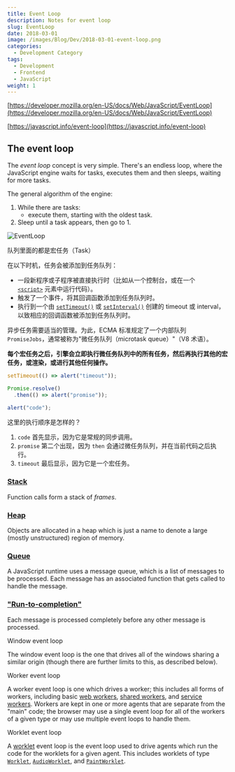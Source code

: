 ```yaml
---
title: Event Loop
description: Notes for event loop
slug: EventLoop
date: 2018-03-01
image: /images/Blog/Dev/2018-03-01-event-loop.png
categories:
  - Development Category
tags:
  - Development
  - Frontend
  - JavaScript
weight: 1
---
```


[https://developer.mozilla.org/en-US/docs/Web/JavaScript/EventLoop](https://developer.mozilla.org/en-US/docs/Web/JavaScript/EventLoop)

[https://javascript.info/event-loop](https://javascript.info/event-loop)

## The event loop

The _event loop_ concept is very simple. There's an endless
loop, where the JavaScript engine waits for tasks, executes them and
then sleeps, waiting for more tasks.

The general algorithm of the engine:

1. While there are tasks:
    - execute them, starting with the oldest task.
2. Sleep until a task appears, then go to 1.

![EventLoop](/images/Blog/Dev/2018-03-01-event-loop.png)

队列里面的都是宏任务（Task）

在以下时机，任务会被添加到任务队列：

- 一段新程序或子程序被直接执行时（比如从一个控制台，或在一个 [`<script>`](https://developer.mozilla.org/zh-CN/docs/Web/HTML/Element/script) 元素中运行代码）。
- 触发了一个事件，将其回调函数添加到任务队列时。
- 执行到一个由 [`setTimeout()`](https://developer.mozilla.org/zh-CN/docs/Web/API/setTimeout) 或 [`setInterval()`](https://developer.mozilla.org/zh-CN/docs/Web/API/setInterval) 创建的 timeout 或 interval，以致相应的回调函数被添加到任务队列时。



异步任务需要适当的管理。为此，ECMA 标准规定了一个内部队列 `PromiseJobs`，通常被称为"微任务队列（microtask queue）"（V8 术语）。



**每个宏任务之后，引擎会立即执行微任务队列中的所有任务，然后再执行其他的宏任务，或渲染，或进行其他任何操作。**

```JavaScript
setTimeout(() => alert("timeout"));

Promise.resolve()
  .then(() => alert("promise"));

alert("code");
```

这里的执行顺序是怎样的？

1. `code` 首先显示，因为它是常规的同步调用。
2. `promise` 第二个出现，因为 `then` 会通过微任务队列，并在当前代码之后执行。
3. `timeout` 最后显示，因为它是一个宏任务。



### [Stack](https://developer.mozilla.org/en-US/docs/Web/JavaScript/EventLoop#stack)

Function calls form a stack of _frames_.

### [Heap](https://developer.mozilla.org/en-US/docs/Web/JavaScript/EventLoop#heap)

Objects are allocated in a heap which is just a name to denote a large (mostly unstructured) region of memory.

### [Queue](https://developer.mozilla.org/en-US/docs/Web/JavaScript/EventLoop#queue)

A JavaScript runtime uses a message queue, which is a list of messages to be processed. Each message has an associated function that gets called to handle the message.

### ["Run-to-completion"](https://developer.mozilla.org/en-US/docs/Web/JavaScript/EventLoop#run-to-completion)

Each message is processed completely before any other message is processed.





Window event loop

The window event loop is the one that drives all of the windows
sharing a similar origin (though there are further limits to this, as
described below).



Worker event loop

A worker event loop is one which drives a worker; this includes all forms of workers, including basic [web workers](https://developer.mozilla.org/en-US/docs/Web/API/Web_Workers_API), [shared workers](https://developer.mozilla.org/en-US/docs/Web/API/SharedWorker), and [service workers](https://developer.mozilla.org/en-US/docs/Web/API/Service_Worker_API).
Workers are kept in one or more agents that are separate from the
"main" code; the browser may use a single event loop for all of the
workers of a given type or may use multiple event loops to handle them.



Worklet event loop

A [worklet](https://developer.mozilla.org/en-US/docs/Web/API/Worklet)
event loop is the event loop used to drive agents which run the code
for the worklets for a given agent. This includes worklets of type
[`Worklet`](https://developer.mozilla.org/en-US/docs/Web/API/Worklet), [`AudioWorklet`](https://developer.mozilla.org/en-US/docs/Web/API/AudioWorklet), and [`PaintWorklet`](https://developer.mozilla.org/en-US/docs/Web/API/PaintWorklet).